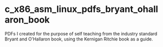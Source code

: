 # c_x86_asm_linux_pdfs_bryant_ohallaron_book
PDFs I created for the purpose of self teaching from the industry standard Bryant and O'Hallaron book, using the Kernigan Ritchie book as a guide.
